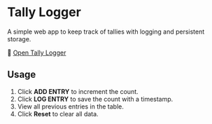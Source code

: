# Tally Logger 

A simple web app to keep track of tallies with logging and persistent storage.

🔗 <a href="https://tally-logger.vercel.app/" target="_blank">Open Tally Logger</a>

## Usage
1. Click **ADD ENTRY** to increment the count.
2. Click **LOG ENTRY** to save the count with a timestamp.
3. View all previous entries in the table.
4. Click **Reset** to clear all data.
